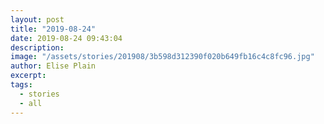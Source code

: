 ```yaml
---
layout: post
title: "2019-08-24"
date: 2019-08-24 09:43:04
description: 
image: "/assets/stories/201908/3b598d312390f020b649fb16c4c8fc96.jpg"
author: Elise Plain
excerpt: 
tags: 
  - stories
  - all
---
```



<p></p>
